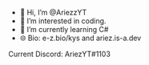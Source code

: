 - 👋 Hi, I’m @AriezzYT
- 👀 I’m interested in coding.
- 🌱 I’m currently learning C#
- 🌐 Bio: e-z.bio/kys and ariez.is-a.dev


Current Discord: AriezYT#1103
